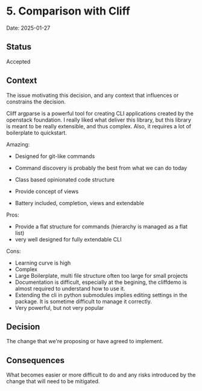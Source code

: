 # 5. Comparison with Cliff

Date: 2025-01-27

## Status

Accepted

## Context

The issue motivating this decision, and any context that influences or constrains the decision.

Cliff argparse is a powerful tool for creating CLI applications created by the openstack foundation. I really liked what deliver this library, but this library is meant to be really extensible, and thus complex. Also, it requires a lot of boilerplate to quickstart.

Amazing:

- Designed for git-like commands
- Command discovery is probably the best from what we can do today
- Class based opinionated code structure
- Provide concept of views

- Battery included, completion, views and extendable


Pros:

- Provide a flat structure for commands (hierarchy is managed as a flat list)
- very well designed for fully extendable CLI


Cons:

- Learning curve is high
- Complex
- Large Boilerplate, multi file structure often too large for small projects
- Documentation is difficult, especially at the begining, the cliffdemo is almost required to understand how to use it.
- Extending the cli in python submodules implies editing settings in the package. It is sometime difficult to manage it correctly.
- Very powerful, but not very popular

## Decision

The change that we're proposing or have agreed to implement.

## Consequences

What becomes easier or more difficult to do and any risks introduced by the change that will need to be mitigated.
